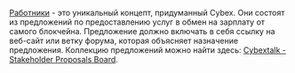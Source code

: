 [Работники](introduction/workers) - это уникальный концепт, придуманный Cybex. Они состоят из предложений по предоставлению услуг в обмен на зарплату от самого блокчейна. Предложение должно включать в себя ссылку на веб-сайт или ветку форума, которая объясняет назначение предложения. Коллекцию предложений можно найти здесь: [Cybextalk - Stakeholder Proposals Board](https://Cybextalk.org/index.php/board,75.0.html).
